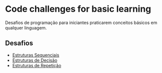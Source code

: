 # Code challenges for basic learning
Desafios de programação para iniciantes praticarem conceitos básicos em qualquer linguagem.

## Desafios

- [Estruturas Sequenciais]([https://github.com/f5-nascimento/code-challenges-for-basic-learning/blob/main/Estruturas%20Sequenciais](https://github.com/f5-nascimento/code-challenges-for-basic-learning/blob/main/Estruturas%20Sequenciais.md))
- [Estruturas de Decisão](https://github.com/f5-nascimento/code-challenges-for-basic-learning/blob/main/Estruturas%20de%20Decis%C3%A3o)
- [Estruturas de Repetição](https://github.com/f5-nascimento/code-challenges-for-basic-learning/blob/main/Estruturas%20de%20Repeti%C3%A7%C3%A3o)
